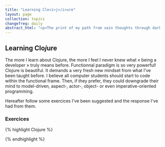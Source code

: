 ```yaml
---
title: "Learning Clo<i>j</i>ure"
layout: page
collection: topics
changefreq: daily
abstract_html: "<p>The print of my path from vain thoughts through darkness to Clo<i>j</i>ure.</p>"
---
```


## Learning Clo<i>j</i>ure

The more I learn about Clo<i>j</i>ure, the more I feel I never knew what « being a developer » truly means before. Functionnal paradigm is so very powerful! Clo<i>j</i>ure is beautiful. It demands a very fresh new mindset from what I've been taught before. I believe all computer students should start to code within the functional frame. Then, if they prefer, they could downgrade their mind to model-driven, aspect-, actor-, object- or even imperative-oriented programming.

Hereafter follow some exercices I've been suggested and the response I've had from them.

### Exercices

{% highlight Clojure %}

{% endhighlight %}
